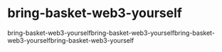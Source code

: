 # bring-basket-web3-yourself
bring-basket-web3-yourselfbring-basket-web3-yourselfbring-basket-web3-yourselfbring-basket-web3-yourself
